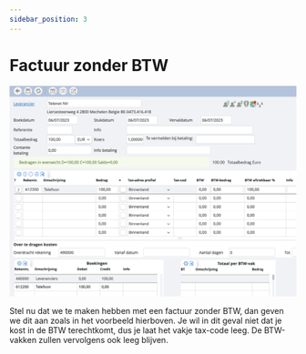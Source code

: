 ```yaml
---
sidebar_position: 3
---
```


# Factuur zonder BTW

![alt text](../../../../../resources/documentboeken/aankoopboekingen/image-2.png)


Stel nu dat we te maken hebben met een factuur zonder BTW, dan geven we dit aan zoals in het voorbeeld hierboven. Je wil in dit geval niet dat je kost in de BTW terechtkomt, dus je laat het vakje tax-code leeg. De BTW-vakken zullen vervolgens ook leeg blijven. 